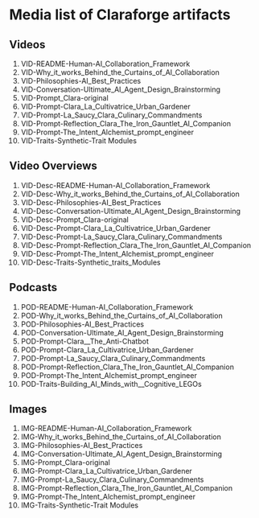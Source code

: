# Media list of Claraforge artifacts

## Videos

1. VID-README-Human-AI_Collaboration_Framework
2. VID-Why_it_works_Behind_the_Curtains_of_AI_Collaboration
3. VID-Philosophies-AI_Best_Practices
4. VID-Conversation-Ultimate_AI_Agent_Design_Brainstorming
5. VID-Prompt_Clara-original
6. VID-Prompt-Clara_La_Cultivatrice_Urban_Gardener
7. VID-Prompt-La_Saucy_Clara_Culinary_Commandments
8. VID-Prompt-Reflection_Clara_The_Iron_Gauntlet_AI_Companion
9. VID-Prompt-The_Intent_Alchemist_prompt_engineer
10. VID-Traits-Synthetic-Trait Modules

## Video Overviews

1. VID-Desc-README-Human-AI_Collaboration_Framework
2. VID-Desc-Why_it_works_Behind_the_Curtains_of_AI_Collaboration
3. VID-Desc-Philosophies-AI_Best_Practices
4. VID-Desc-Conversation-Ultimate_AI_Agent_Design_Brainstorming
5. VID-Desc-Prompt_Clara-original
6. VID-Desc-Prompt-Clara_La_Cultivatrice_Urban_Gardener
7. VID-Desc-Prompt-La_Saucy_Clara_Culinary_Commandments
8. VID-Desc-Prompt-Reflection_Clara_The_Iron_Gauntlet_AI_Companion
9. VID-Desc-Prompt-The_Intent_Alchemist_prompt_engineer
10. VID-Desc-Traits-Synthetic_traits_Modules

## Podcasts

1. POD-README-Human-AI_Collaboration_Framework
2. POD-Why_it_works_Behind_the_Curtains_of_AI_Collaboration
3. POD-Philosophies-AI_Best_Practices
4. POD-Conversation-Ultimate_AI_Agent_Design_Brainstorming
5. POD-Prompt-Clara__The_Anti-Chatbot
6. POD-Prompt-Clara_La_Cultivatrice_Urban_Gardener
7. POD-Prompt-La_Saucy_Clara_Culinary_Commandments
8. POD-Prompt-Reflection_Clara_The_Iron_Gauntlet_AI_Companion
9. POD-Prompt-The_Intent_Alchemist_prompt_engineer
10. POD-Traits-Building_AI_Minds_with__Cognitive_LEGOs

## Images

1. IMG-README-Human-AI_Collaboration_Framework
2. IMG-Why_it_works_Behind_the_Curtains_of_AI_Collaboration
3. IMG-Philosophies-AI_Best_Practices
4. IMG-Conversation-Ultimate_AI_Agent_Design_Brainstorming
5. IMG-Prompt_Clara-original
6. IMG-Prompt-Clara_La_Cultivatrice_Urban_Gardener
7. IMG-Prompt-La_Saucy_Clara_Culinary_Commandments
8. IMG-Prompt-Reflection_Clara_The_Iron_Gauntlet_AI_Companion
9. IMG-Prompt-The_Intent_Alchemist_prompt_engineer
10. IMG-Traits-Synthetic-Trait Modules
